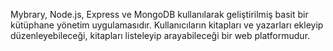 Mybrary, Node.js, Express ve MongoDB kullanılarak geliştirilmiş basit bir kütüphane yönetim uygulamasıdır. Kullanıcıların kitapları ve yazarları ekleyip düzenleyebileceği, kitapları listeleyip arayabileceği bir web platformudur. 
